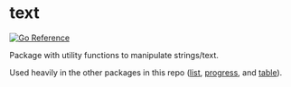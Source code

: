 # text

[![Go Reference](https://pkg.go.dev/badge/github.com/gozelle/tui/v6.svg)](https://pkg.go.dev/github.com/gozelle/tui/v6/text)

Package with utility functions to manipulate strings/text.

Used heavily in the other packages in this repo ([list](../list),
[progress](../progress), and [table](../table)).